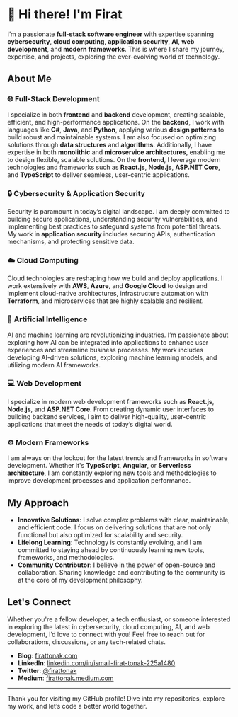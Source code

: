 # 👋 Hi there! I'm Firat

I’m a passionate **full-stack software engineer** with expertise spanning **cybersecurity**, **cloud computing**, **application security**, **AI**, **web development**, and **modern frameworks**. This is where I share my journey, expertise, and projects, exploring the ever-evolving world of technology.

## About Me

### 🌐 **Full-Stack Development**
I specialize in both **frontend** and **backend** development, creating scalable, efficient, and high-performance applications. On the **backend**, I work with languages like **C#**, **Java**, and **Python**, applying various **design patterns** to build robust and maintainable systems. I am also focused on optimizing solutions through **data structures** and **algorithms**. Additionally, I have expertise in both **monolithic** and **microservice architectures**, enabling me to design flexible, scalable solutions. On the **frontend**, I leverage modern technologies and frameworks such as **React.js**, **Node.js**, **ASP.NET Core**, and **TypeScript** to deliver seamless, user-centric applications.

### 🔒 **Cybersecurity & Application Security**
Security is paramount in today’s digital landscape. I am deeply committed to building secure applications, understanding security vulnerabilities, and implementing best practices to safeguard systems from potential threats. My work in **application security** includes securing APIs, authentication mechanisms, and protecting sensitive data.

### ☁️ **Cloud Computing**
Cloud technologies are reshaping how we build and deploy applications. I work extensively with **AWS**, **Azure**, and **Google Cloud** to design and implement cloud-native architectures, infrastructure automation with **Terraform**, and microservices that are highly scalable and resilient.

### 🤖 **Artificial Intelligence**
AI and machine learning are revolutionizing industries. I’m passionate about exploring how AI can be integrated into applications to enhance user experiences and streamline business processes. My work includes developing AI-driven solutions, exploring machine learning models, and utilizing modern AI frameworks.

### 💻 **Web Development**
I specialize in modern web development frameworks such as **React.js**, **Node.js**, and **ASP.NET Core**. From creating dynamic user interfaces to building backend services, I aim to deliver high-quality, user-centric applications that meet the needs of today’s digital world.

### ⚙️ **Modern Frameworks**
I am always on the lookout for the latest trends and frameworks in software development. Whether it's **TypeScript**, **Angular**, or **Serverless architecture**, I am constantly exploring new tools and methodologies to improve development processes and application performance.

## My Approach

- **Innovative Solutions**: I solve complex problems with clear, maintainable, and efficient code. I focus on delivering solutions that are not only functional but also optimized for scalability and security.
- **Lifelong Learning**: Technology is constantly evolving, and I am committed to staying ahead by continuously learning new tools, frameworks, and methodologies.
- **Community Contributor**: I believe in the power of open-source and collaboration. Sharing knowledge and contributing to the community is at the core of my development philosophy.

## Let's Connect

Whether you're a fellow developer, a tech enthusiast, or someone interested in exploring the latest in cybersecurity, cloud computing, AI, and web development, I’d love to connect with you! Feel free to reach out for collaborations, discussions, or any tech-related chats.

- **Blog**: [firattonak.com](https://www.firattonak.com)
- **LinkedIn**: [linkedin.com/in/ismail-firat-tonak-225a1480](https://www.linkedin.com/in/ismail-firat-tonak-225a1480)
- **Twitter**: [@firattonak](https://twitter.com/firattonak)
- **Medium**: [firattonak.medium.com](https://firattonak.medium.com/)

---

Thank you for visiting my GitHub profile! Dive into my repositories, explore my work, and let’s code a better world together.
